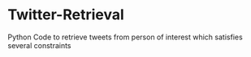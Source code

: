 # Twitter-Retrieval
Python Code to retrieve tweets from person of interest which satisfies several constraints
